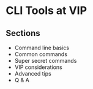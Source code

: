 # CLI Tools at VIP

## Sections

* Command line basics
* Common commands
* Super secret commands
* VIP considerations
* Advanced tips
* Q & A 
